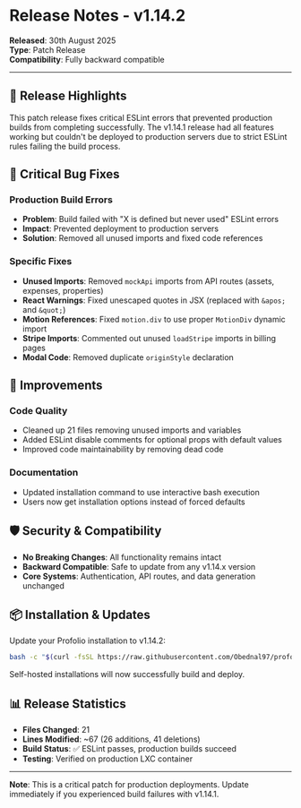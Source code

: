 # Release Notes - v1.14.2

**Released**: 30th August 2025  
**Type**: Patch Release  
**Compatibility**: Fully backward compatible

---

## 🎯 **Release Highlights**

This patch release fixes critical ESLint errors that prevented production builds from completing successfully. The v1.14.1 release had all features working but couldn't be deployed to production servers due to strict ESLint rules failing the build process.

## 🐛 **Critical Bug Fixes**

### Production Build Errors
- **Problem**: Build failed with "X is defined but never used" ESLint errors
- **Impact**: Prevented deployment to production servers
- **Solution**: Removed all unused imports and fixed code references

### Specific Fixes
- **Unused Imports**: Removed `mockApi` imports from API routes (assets, expenses, properties)
- **React Warnings**: Fixed unescaped quotes in JSX (replaced with `&apos;` and `&quot;`)
- **Motion References**: Fixed `motion.div` to use proper `MotionDiv` dynamic import
- **Stripe Imports**: Commented out unused `loadStripe` imports in billing pages
- **Modal Code**: Removed duplicate `originStyle` declaration

## 🔧 **Improvements**

### Code Quality
- Cleaned up 21 files removing unused imports and variables
- Added ESLint disable comments for optional props with default values
- Improved code maintainability by removing dead code

### Documentation
- Updated installation command to use interactive bash execution
- Users now get installation options instead of forced defaults

## 🛡️ **Security & Compatibility**

- **No Breaking Changes**: All functionality remains intact
- **Backward Compatible**: Safe to update from any v1.14.x version
- **Core Systems**: Authentication, API routes, and data generation unchanged

## 📦 **Installation & Updates**

Update your Profolio installation to v1.14.2:

```bash
bash -c "$(curl -fsSL https://raw.githubusercontent.com/Obednal97/profolio/main/install.sh)"
```

Self-hosted installations will now successfully build and deploy.

## 📊 **Release Statistics**

- **Files Changed**: 21
- **Lines Modified**: ~67 (26 additions, 41 deletions)
- **Build Status**: ✅ ESLint passes, production builds succeed
- **Testing**: Verified on production LXC container

---

**Note**: This is a critical patch for production deployments. Update immediately if you experienced build failures with v1.14.1.